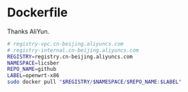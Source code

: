 # Dockerfile

Thanks AliYun.

```bash
# registry-vpc.cn-beijing.aliyuncs.com
# registry-internal.cn-beijing.aliyuncs.com
REGISTRY=registry.cn-beijing.aliyuncs.com
NAMESPACE=licsber
REPO_NAME=github
LABEL=openwrt-x86
sudo docker pull "$REGISTRY/$NAMESPACE/$REPO_NAME:$LABEL"
```
